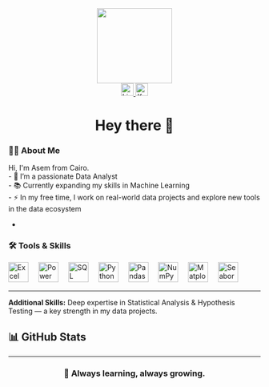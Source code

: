 <div align="center">
  <img height="150" src="https://media.giphy.com/media/M9gbBd9nbDrOTu1Mqx/giphy.gif" />
</div>



<div align="center">
  <a href="https://www.linkedin.com/in/assem-abdel-kareem-935142294/" target="_blank">
    <img src="https://img.shields.io/static/v1?message=LinkedIn&logo=linkedin&label=&color=0077B5&logoColor=white&style=for-the-badge" height="25" alt="LinkedIn logo" />
  </a>
  <a href="https://www.kaggle.com/assembdelkareem" target="_blank">
    <img src="https://img.shields.io/static/v1?message=Kaggle&logo=kaggle&label=&color=20BEFF&logoColor=white&style=for-the-badge" height="25" alt="Kaggle logo" />
  </a>
</div>





<h1 align="center">Hey there 👋</h1>



<h3 align="left">👨‍💻 About Me</h3>

<p align="left">
  Hi, I'm Asem from Cairo. <br>
  - 🔭 I’m a passionate Data Analyst <br>
  - 📚 Currently expanding my skills in Machine Learning <br>
  - ⚡ In my free time, I work on real-world data projects and explore new tools in the data ecosystem
</p>


-

<h3 align="left">🛠 Tools & Skills</h3>

<div align="left">
  <img src="https://img.icons8.com/color/48/000000/microsoft-excel-2019.png" height="40" alt="Excel" title="Excel" />
  <img width="12" />
  <img src="https://img.icons8.com/color/48/000000/power-bi.png" height="40" alt="Power BI" title="Power BI" />
  <img width="12" />
  <img src="https://img.icons8.com/color/48/000000/microsoft-sql-server.png" height="40" alt="SQL Server" title="SQL Server" />
  <img width="12" />
  <img src="https://img.icons8.com/color/48/000000/python.png" height="40" alt="Python" title="Python" />
  <img width="12" />
  <img src="https://img.icons8.com/color/48/000000/pandas.png" height="40" alt="Pandas" title="Pandas" />
  <img width="12" />
  <img src="https://img.icons8.com/color/48/000000/numpy.png" height="40" alt="NumPy" title="NumPy" />
  <img width="12" />
  <img src="https://img.icons8.com/color/48/000000/matplotlib.png" height="40" alt="Matplotlib" title="Matplotlib" />
  <img width="12" />
  <img src="https://img.icons8.com/color/48/000000/seaborn.png" height="40" alt="Seaborn" title="Seaborn" />
</div>


---

<p><strong>Additional Skills:</strong> Deep expertise in Statistical Analysis & Hypothesis Testing — a key strength in my data projects.</p>

<h2>📊 GitHub Stats</h2>

<div align="center">


---


<h3 align="center">🚀 Always learning, always growing.</h3>
